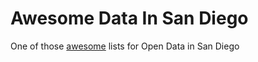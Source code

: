 # Awesome Data In San Diego
One of those [awesome](https://github.com/bayandin/awesome-awesomeness) lists for Open Data in San Diego
